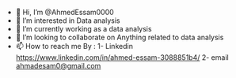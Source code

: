 - 👋 Hi, I’m @AhmedEssam0000
- 👀 I’m interested in Data analysis
- 🌱 I’m currently working as a data analysis
- 💞️ I’m looking to collaborate on Anything related to data analysis
- 📫 How to reach me By : 1- Linkedin https://www.linkedin.com/in/ahmed-essam-3088851b4/
                           2- email  ahmadesam0@gmail.com

<!---
AhmedEssam0000/AhmedEssam0000 is a ✨ special ✨ repository because its `README.md` (this file) appears on your GitHub profile.
You can click the Preview link to take a look at your changes.
--->
